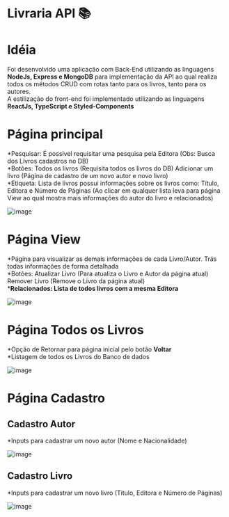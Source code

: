 #  Livraria API 📚


# Idéia <br/>
Foi desenvolvido uma aplicação com Back-End utilizando as linguagens **NodeJs, Express e MongoDB** para implementação da API ao qual realiza todos os métodos CRUD com rotas tanto para os livros, tanto para os autores.<br/>
A estilização do front-end foi implementado utilizando as linguagens **ReactJs, TypeScript e Styled-Components**

# Página principal <br/>
*Pesquisar: É possível requisitar uma pesquisa pela Editora (Obs: Busca dos Livros cadastros no DB) <br/>
*Botões: Todos os livros (Requisita todos os livros do DB) Adicionar um livro (Página de cadastro de um novo autor e novo livro) <br/>
*Etiqueta: Lista de livros possui informações sobre os livros como: Título, Editora e Número de Páginas (Ao clicar em qualquer lista leva para página View ao qual mostra mais informações do autor do livro e relacionados)

![image](https://user-images.githubusercontent.com/57403088/190210720-fcec84ee-cc19-45d1-aee8-3e8cf4924c86.png)

# Página View <br/>
*Página para visualizar as demais informações de cada Livro/Autor. Trás todas informações de forma detalhada  <br/>
*Botões: Atualizar Livro (Para atualiza o Livro e Autor da página atual) Remover Livro (Remove o Livro da página atual) <br/>
***Relacionados: Lista de todos livros com a mesma Editora**

![image](https://user-images.githubusercontent.com/57403088/190209651-df332789-cd89-41ba-8251-c95665a18327.png)

# Página Todos os Livros <br/>
*Opção de Retornar para página inicial pelo botão **Voltar** <br/>
*Listagem de todos os Livros do Banco de dados

![image](https://user-images.githubusercontent.com/57403088/190207675-ecbebab0-6c07-4b51-aa80-62996d13f56a.png)

# Página Cadastro <br/>

## Cadastro Autor <br/>
*Inputs para cadastrar um novo autor (Nome e Nacionalidade)

![image](https://user-images.githubusercontent.com/57403088/190208036-de67b2ec-7997-49d5-bffb-bad3cc4489ae.png)

## Cadastro Livro <br/>
*Inputs para cadastrar um novo livro (Titulo, Editora e Número de Páginas)

![image](https://user-images.githubusercontent.com/57403088/190209225-f365de87-e138-4de5-98eb-919ed6e5df6d.png)





